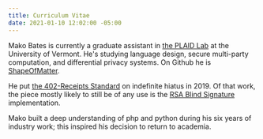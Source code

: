 ```yaml
---
title: Curriculum Vitae
date: 2021-01-10 12:02:00 -05:00
---
```


Mako Bates is currently a graduate assistant in [the PLAID Lab](https://plaid.w3.uvm.edu/) at the University of Vermont.
He's studying language design, secure multi-party computation, and differential privacy systems.
On Github he is [ShapeOfMatter](https://github.com/ShapeOfMatter).

He put [the 402-Receipts Standard](https://www.402receipts.info/introduction.html) on indefinite hiatus in 2019. 
Of that work, the piece mostly likely to still be of any use is the [RSA Blind Signature](https://github.com/ShapeOfMatter/RSA-Blind-Signature) implementation.

Mako built a deep understanding of php and python during his six years of industry work; this inspired his decision to return to academia. 
